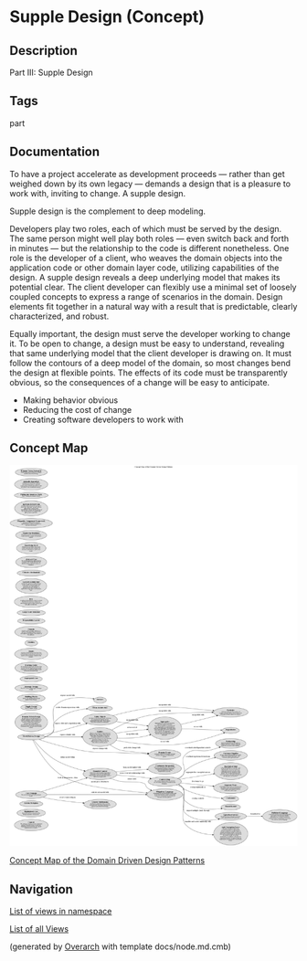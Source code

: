 
# Supple Design (Concept)
## Description
Part III: Supple Design


## Tags
part

## Documentation
To have a project accelerate as development proceeds — rather than get weighed
down by its own legacy — demands a design that is a pleasure to work with,
inviting to change. A supple design.

Supple design is the complement to deep modeling.

Developers play two roles, each of which must be served by the design. The same
person might well play both roles — even switch back and forth in minutes — but
the relationship to the code is different nonetheless.
One role is the developer of a client, who weaves the domain objects into the
application code or other domain layer code, utilizing capabilities of the
design. A supple design reveals a deep underlying model that makes its potential clear.
The client developer can flexibly use a minimal set of loosely coupled concepts
to express a range of scenarios in the domain. Design elements fit together in
a natural way with a result that is predictable, clearly characterized, and
robust.

Equally important, the design must serve the developer working to
change it. To be open to change, a design must be easy to understand, revealing
that same underlying model that the client developer is drawing on. It must
follow the contours of a deep model of the domain, so most changes bend the
design at flexible points. The effects of its code must be transparently
obvious, so the consequences of a change will be easy to anticipate.
 * Making behavior obvious
 * Reducing the cost of change
 * Creating software developers to work with


## Concept Map
![Concept Map of the Domain Driven Design Patterns](../../software-development/domain-driven-design/concept-view.png)

[Concept Map of the Domain Driven Design Patterns](../../software-development/domain-driven-design/concept-view.md)


## Navigation
[List of views in namespace](./views-in-namespace.md)

[List of all Views](../../views.md)


(generated by [Overarch](https://github.com/soulspace-org/overarch) with template docs/node.md.cmb)
